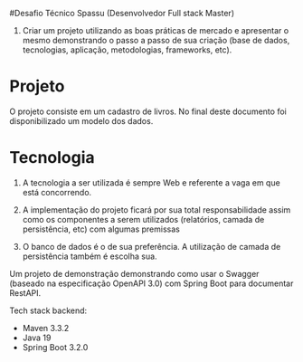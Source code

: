 #Desafio Técnico Spassu (Desenvolvedor Full stack Master)

1. Criar um projeto utilizando as boas práticas de mercado e apresentar o mesmo demonstrando o passo a passo de sua criação 
(base de dados, tecnologias, aplicação, metodologias, frameworks, etc).

# Projeto

O projeto consiste em um cadastro de livros.
No final deste documento foi disponibilizado um modelo dos dados.

# Tecnologia

1. A tecnologia a ser utilizada é sempre Web e referente a vaga em que está concorrendo.

2. A implementação do projeto ficará por sua total responsabilidade assim como os componentes a serem utilizados (relatórios, 
camada de persistência, etc) com algumas premissas

3. O banco de dados é o de sua preferência. A utilização de camada de persistência também é escolha sua.

Um projeto de demonstração demonstrando como usar o Swagger (baseado na especificação OpenAPI 3.0)
com Spring Boot para documentar RestAPI.

Tech stack backend:
- Maven 3.3.2
- Java 19
- Spring Boot 3.2.0